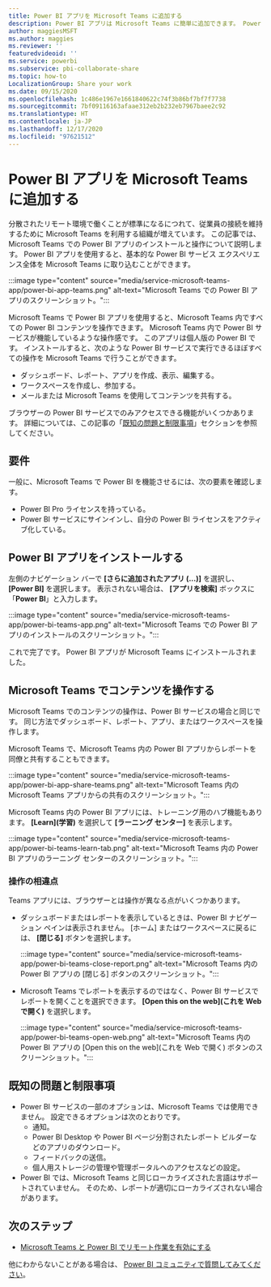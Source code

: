 ```yaml
---
title: Power BI アプリを Microsoft Teams に追加する
description: Power BI アプリは Microsoft Teams に簡単に追加できます。 Power BI アプリを使用すると、基本的な Power BI サービス エクスペリエンス全体を Microsoft Teams に取り込むことができます。
author: maggiesMSFT
ms.author: maggies
ms.reviewer: ''
featuredvideoid: ''
ms.service: powerbi
ms.subservice: pbi-collaborate-share
ms.topic: how-to
LocalizationGroup: Share your work
ms.date: 09/15/2020
ms.openlocfilehash: 1c486e1967e1661840622c74f3b86bf7bf7f7738
ms.sourcegitcommit: 7bf09116163afaae312eb2b232eb7967baee2c92
ms.translationtype: HT
ms.contentlocale: ja-JP
ms.lasthandoff: 12/17/2020
ms.locfileid: "97621512"
---
```

# <a name="add-the-power-bi-app-to-microsoft-teams"></a>Power BI アプリを Microsoft Teams に追加する

分散されたリモート環境で働くことが標準になるにつれて、従業員の接続を維持するために Microsoft Teams を利用する組織が増えています。 この記事では、Microsoft Teams での Power BI アプリのインストールと操作について説明します。 Power BI アプリを使用すると、基本的な Power BI サービス エクスペリエンス全体を Microsoft Teams に取り込むことができます。

:::image type="content" source="media/service-microsoft-teams-app/power-bi-app-teams.png" alt-text="Microsoft Teams での Power BI アプリのスクリーンショット。":::

Microsoft Teams で Power BI アプリを使用すると、Microsoft Teams 内ですべての Power BI コンテンツを操作できます。 Microsoft Teams 内で Power BI サービスが機能しているような操作感です。 このアプリは個人版の Power BI です。 インストールすると、次のような Power BI サービスで実行できるほぼすべての操作を Microsoft Teams で行うことができます。

- ダッシュボード、レポート、アプリを作成、表示、編集する。
- ワークスペースを作成し、参加する。
- メールまたは Microsoft Teams を使用してコンテンツを共有する。

ブラウザーの Power BI サービスでのみアクセスできる機能がいくつかあります。 詳細については、この記事の「[既知の問題と制限事項](#known-issues-and-limitations)」セクションを参照してください。

## <a name="requirements"></a>要件

一般に、Microsoft Teams で Power BI を機能させるには、次の要素を確認します。

- Power BI Pro ライセンスを持っている。
- Power BI サービスにサインインし、自分の Power BI ライセンスをアクティブ化している。

## <a name="install-the-power-bi-app"></a>Power BI アプリをインストールする

左側のナビゲーション バーで **[さらに追加されたアプリ (...)]** を選択し、 **[Power BI]** を選択します。 表示されない場合は、 **[アプリを検索]** ボックスに「**Power BI**」と入力します。

:::image type="content" source="media/service-microsoft-teams-app/power-bi-teams-app.png" alt-text="Microsoft Teams での Power BI アプリのインストールのスクリーンショット。":::

これで完了です。 Power BI アプリが Microsoft Teams にインストールされました。

## <a name="interact-with-your-content-in-microsoft-teams"></a>Microsoft Teams でコンテンツを操作する

Microsoft Teams でのコンテンツの操作は、Power BI サービスの場合と同じです。 同じ方法でダッシュボード、レポート、アプリ、またはワークスペースを操作します。 

Microsoft Teams で、Microsoft Teams 内の Power BI アプリからレポートを同僚と共有することもできます。

:::image type="content" source="media/service-microsoft-teams-app/power-bi-app-share-teams.png" alt-text="Microsoft Teams 内の Microsoft Teams アプリからの共有のスクリーンショット。":::

Microsoft Teams 内の Power BI アプリには、トレーニング用のハブ機能もあります。 **[Learn]\(学習\)** を選択して **[ラーニング センター]** を表示します。

:::image type="content" source="media/service-microsoft-teams-app/power-bi-teams-learn-tab.png" alt-text="Microsoft Teams 内の Power BI アプリのラーニング センターのスクリーンショット。":::

### <a name="differences-in-interactions"></a>操作の相違点

Teams アプリには、ブラウザーとは操作が異なる点がいくつかあります。

- ダッシュボードまたはレポートを表示しているときは、Power BI ナビゲーション ペインは表示されません。 [ホーム] またはワークスペースに戻るには、 **[閉じる]** ボタンを選択します。

    :::image type="content" source="media/service-microsoft-teams-app/power-bi-teams-close-report.png" alt-text="Microsoft Teams 内の Power BI アプリの [閉じる] ボタンのスクリーンショット。":::

- Microsoft Teams でレポートを表示するのではなく、Power BI サービスでレポートを開くことを選択できます。 **[Open this on the web]\(これを Web で開く\)** を選択します。

    :::image type="content" source="media/service-microsoft-teams-app/power-bi-teams-open-web.png" alt-text="Microsoft Teams 内の Power BI アプリの [Open this on the web]\(これを Web で開く\) ボタンのスクリーンショット。":::

## <a name="known-issues-and-limitations"></a>既知の問題と制限事項

- Power BI サービスの一部のオプションは、Microsoft Teams では使用できません。 設定できるオプションは次のとおりです。
    - 通知。
    - Power BI Desktop や Power BI ページ分割されたレポート ビルダーなどのアプリのダウンロード。
    - フィードバックの送信。
    - 個人用ストレージの管理や管理ポータルへのアクセスなどの設定。
- Power BI では、Microsoft Teams と同じローカライズされた言語はサポートされていません。 そのため、レポートが適切にローカライズされない場合があります。

## <a name="next-steps"></a>次のステップ

- [Microsoft Teams と Power BI でリモート作業を有効にする](service-collaborate-microsoft-teams.md)

他にわからないことがある場合は、 [Power BI コミュニティで質問してみてください](https://community.powerbi.com/)。
